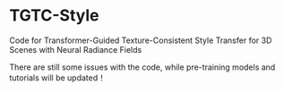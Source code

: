 # TGTC-Style
Code for Transformer-Guided Texture-Consistent Style Transfer for 3D Scenes with Neural Radiance Fields

There are still some issues with the code, while pre-training models and tutorials will be updated！
